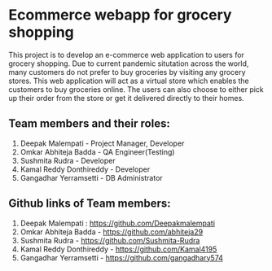 # Ecommerce webapp for grocery shopping

This project is to develop an e-commerce web application to users for grocery shopping. Due to current pandemic situtation across the world, many customers do not prefer to buy groceries by visiting any grocery stores. This web application will act as a virtual store which enables the customers to buy groceries online. The users can also choose to either pick up their order from the store or get it delivered directly to their homes.

## Team members and their roles:
1. Deepak Malempati - Project Manager, Developer
1. Omkar Abhiteja Badda - QA Engineer(Testing)
1. Sushmita Rudra - Developer
1. Kamal Reddy Donthireddy - Developer
1. Gangadhar Yerramsetti - DB Administrator

## Github links of Team members:

1. Deepak Malempati : https://github.com/Deepakmalempati
1. Omkar Abhiteja Badda - https://github.com/abhiteja29
1. Sushmita Rudra - https://github.com/Sushmita-Rudra
1. Kamal Reddy Donthireddy - https://github.com/Kamal4195
1. Gangadhar Yerramsetti - https://github.com/gangadhary574
